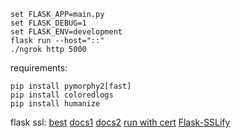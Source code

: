 ```
set FLASK_APP=main.py
set FLASK_DEBUG=1
set FLASK_ENV=development
flask run --host="::"
./ngrok http 5000
```


requirements:
```
pip install pymorphy2[fast]
pip install coloredlogs
pip install humanize
```

flask ssl:
[best](https://blog.miguelgrinberg.com/post/running-your-flask-application-over-https)
[docs1](http://flask.pocoo.org/snippets/111/)
[docs2](http://werkzeug.pocoo.org/docs/0.14/serving/)
[run with cert](https://stackoverflow.com/questions/48467835/run-flask-dev-server-over-https-using-cli)
[Flask-SSLify](https://github.com/kennethreitz/flask-sslify)